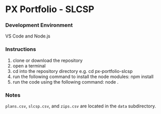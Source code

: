 # PX Portfolio - SLCSP

### Development Environment

VS Code and Node.js

### Instructions

1. clone or download the repository
2. open a terminal
3. cd into the repository directory e.g. cd px-portfolio-slcsp
4. run the following command to install the node modules:
   npm install
5. run the code using the following command:
   node .

### Notes

`plans.csv`, `slcsp.csv`, and `zips.csv` are located in the `data` subdirectory.